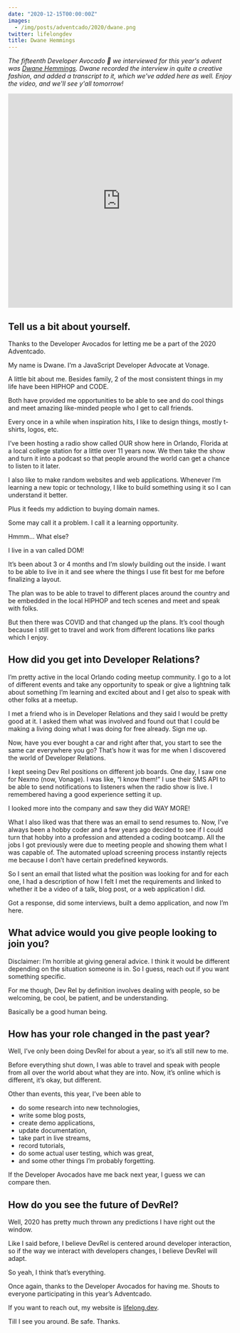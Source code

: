 ```yaml
---
date: "2020-12-15T00:00:00Z"
images:
  - /img/posts/adventcado/2020/dwane.png
twitter: lifelongdev
title: Dwane Hemmings
---
```


_The fifteenth Developer Avocado 🥑 we interviewed for this year's advent was [Dwane Hemmings](https://twitter.com/lifelongdev). Dwane recorded the interview in quite a creative fashion, and added a transcript to it, which we've added here as well. Enjoy the video, and we'll see y'all tomorrow!_

<iframe width="100%" height="480" src="https://www.youtube.com/embed/LtCyJ0V6Vz4" frameborder="0" allow="accelerometer; autoplay; clipboard-write; encrypted-media; gyroscope; picture-in-picture" allowfullscreen></iframe>

## Tell us a bit about yourself.

Thanks to the Developer Avocados for letting me be a part of the 2020 Adventcado. 

My name is Dwane. I’m a JavaScript Developer Advocate at Vonage.

A little bit about me. Besides family, 2 of the most consistent things in my life have been HIPHOP and CODE.

Both have provided me opportunities to be able to see and do cool things and meet amazing like-minded people who I get to call friends.

Every once in a while when inspiration hits, I like to design things, mostly t-shirts, logos, etc.

I’ve been hosting a radio show called OUR show here in Orlando, Florida at a local college station for a little over 11 years now. We then take the show and turn it into a podcast so that people around the world can get a chance to listen to it later.

I also like to make random websites and web applications. Whenever I’m learning a new topic or technology, I like to build something using it so I can understand it better. 

Plus it feeds my addiction to buying domain names. 

Some may call it a problem. I call it a learning opportunity.

Hmmm… What else?

I live in a van called DOM! 

It’s been about 3 or 4 months and I’m slowly building out the inside. I want to be able to live in it and see where the things I use fit best for me before finalizing a layout.

The plan was to be able to travel to different places around the country and be embedded in the local HIPHOP and tech scenes and meet and speak with folks.

But then there was COVID and that changed up the plans. It’s cool though because I still get to travel and work from different locations like parks which I enjoy.


## How did you get into Developer Relations?

I’m pretty active in the local Orlando coding meetup community. I go to a lot of different events and take any opportunity to speak or give a lightning talk about something I’m learning and excited about and I get also to speak with other folks at a meetup.

I met a friend who is in Developer Relations and they said I would be pretty good at it. I asked them what was involved and found out that I could be making a living doing what I was doing for free already. Sign me up.

Now, have you ever bought a car and right after that, you start to see the same car everywhere you go? That’s how it was for me when I discovered the world of Developer Relations.

I kept seeing Dev Rel positions on different job boards. One day, I saw one for Nexmo (now, Vonage). I was like, “I know them!” I use their SMS API to be able to send notifications to listeners when the radio show is live. I remembered having a good experience setting it up.

I looked more into the company and saw they did WAY MORE!

What I also liked was that there was an email to send resumes to. Now, I’ve always been a hobby coder and a few years ago decided to see if I could turn that hobby into a profession and attended a coding bootcamp. All the jobs I got previously were due to meeting people and showing them what I was capable of. The automated upload screening process instantly rejects me because I don’t have certain predefined keywords.

So I sent an email that listed what the position was looking for and for each one, I had a description of how I felt I met the requirements and linked to whether it be a video of a talk, blog post, or a web application I did.

Got a response, did some interviews, built a demo application, and now I’m here.


## What advice would you give people looking to join you?

Disclaimer: I’m horrible at giving general advice. I think it would be different depending on the situation someone is in. So I guess, reach out if you want something specific.

For me though, Dev Rel by definition involves dealing with people, so be welcoming, be cool, be patient, and be understanding.

Basically be a good human being.


## How has your role changed in the past year?

Well, I’ve only been doing DevRel for about a year, so it’s all still new to me.

Before everything shut down, I was able to travel and speak with people from all over the world about what they are into. Now, it’s online which is different, it’s okay, but different.

Other than events, this year, I’ve been able to 



*   do some research into new technologies, 
*   write some blog posts, 
*   create demo applications,
*   update documentation,
*   take part in live streams,
*   record tutorials,
*   do some actual user testing, which was great,
*   and some other things I’m probably forgetting.

If the Developer Avocados have me back next year, I guess we can compare then.


## How do you see the future of DevRel?

Well, 2020 has pretty much thrown any predictions I have right out the window.

Like I said before, I believe DevRel is centered around developer interaction, so if the way we interact with developers changes, I believe DevRel will adapt.

So yeah, I think that’s everything. 

Once again, thanks to the Developer Avocados for having me. Shouts to everyone participating in this year’s Adventcado.

If you want to reach out, my website is [lifelong.dev](https://lifelong.dev).

Till I see you around. Be safe. Thanks.
